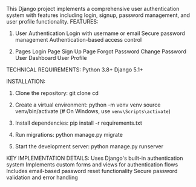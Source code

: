 This Django project implements a comprehensive user authentication system with features including login, signup, password management, and user profile functionality.
FEATURES:
1. User Authentication
Login with username or email
Secure password management
Authentication-based access control

2. Pages
Login Page
Sign Up Page
Forgot Password
Change Password
User Dashboard
User Profile

TECHNICAL REQUIREMENTS:
Python 3.8+
Django 5.1+

INSTALLATION:

1. Clone the repository:
   git clone <repository-url>
   cd <project-directory>

2. Create a virtual environment:
   python -m venv venv
   source venv/bin/activate  (# On Windows, use `venv\Scripts\activate`)

3. Install dependencies:
   pip install -r requirements.txt

4. Run migrations:
   python manage.py migrate

5. Start the development server:
   python manage.py runserver

KEY IMPLEMENTATION DETAILS:
Uses Django's built-in authentication system
Implements custom forms and views for authentication flows
Includes email-based password reset functionality
Secure password validation and error handling

